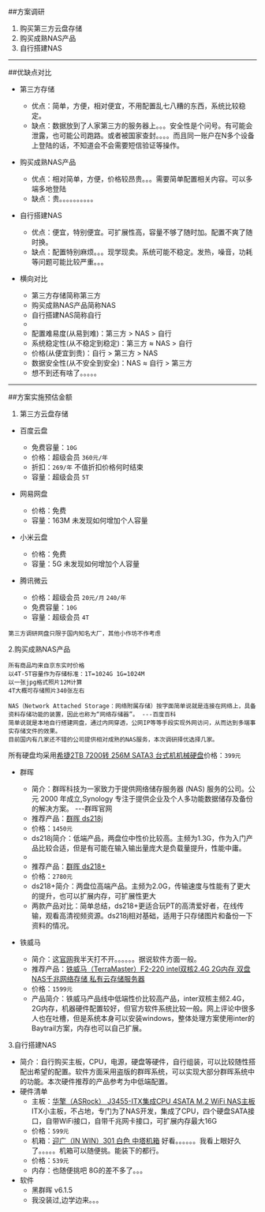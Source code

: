 ##方案调研
1. 购买第三方云盘存储
2. 购买成熟NAS产品
3. 自行搭建NAS

---

##优缺点对比

* 第三方存储
	* 优点：简单，方便，相对便宜，不用配置乱七八糟的东西，系统比较稳定。
	* 缺点：数据放到了人家第三方的服务器上。。。安全性是个问号。有可能会泄露，也可能公司跑路。或者被国家查封。。。。而且同一账户在N多个设备上登陆的话，不知道会不会需要短信验证等操作。

* 购买成熟NAS产品
	* 优点：相对简单，方便，价格较昂贵。。。需要简单配置相关内容。可以多端多地登陆
	* 缺点：贵。。。。。。。。。。

* 自行搭建NAS
	* 优点：便宜，特别便宜。可扩展性高，容量不够了随时加。配置不爽了随时换。
	* 缺点：配置特别麻烦。。。现学现卖。系统可能不稳定。发热，噪音，功耗等问题可能比较严重。。。

* 横向对比
	* 第三方存储简称第三方
	* 购买成熟NAS产品简称NAS
	* 自行搭建NAS简称自行
	* 
	* 配置难易度(从易到难)：第三方 > NAS > 自行
	* 系统稳定性(从不稳定到稳定)：第三方 ≈ NAS > 自行
	* 价格(从便宜到贵)：自行 > 第三方 > NAS
	* 数据安全性(从不安全到安全)：NAS ≈ 自行 > 第三方
	* 想不到还有啥了。。。。。
	
---

##方案实施预估金额


1. 第三方云盘存储

* 百度云盘
	* 免费容量：`10G`
	* 价格：超级会员 `360元/年`
	* 折扣：`269/年` 不值折扣价格何时结束
	* 容量：超级会员 `5T`

* 网易网盘
	* 价格：免费
	* 容量：163M  未发现如何增加个人容量

* 小米云盘
	* 价格：免费
	* 容量：5G  未发现如何增加个人容量

* 腾讯微云
	* 价格：超级会员 `20元/月` `240/年`
	* 免费容量：`10G`
	* 容量：超级会员 `4T`

~~~
第三方调研网盘只限于国内知名大厂，其他小作坊不作考虑
~~~

2.购买成熟NAS产品

~~~
所有商品均来自京东实时价格
以4T-5T容量作为存储标准：1T=1024G 1G=1024M
以一张jpg格式照片12M计算
4T大概可存储照片340张左右
~~~

~~~
NAS（Network Attached Storage：网络附属存储）按字面简单说就是连接在网络上，具备资料存储功能的装置，因此也称为“网络存储器”。 ---百度百科
简单说就是本地自行搭建网盘，通过内网穿透，公网IP等等手段实现外网访问，从而达到多端事实存储文件的效果。
目前国内有几家还不错的公司提供相对成熟的NAS服务，本次调研择优选择几家。
~~~
所有硬盘均采用[希捷2TB 7200转 256M SATA3 台式机机械硬盘](https://item.jd.com/6856662.html)价格：`399元`

* 群晖
	* 简介：群晖科技为一家致力于提供网络储存服务器 (NAS) 服务的公司。公元 2000 年成立,Synology 专注于提供企业及个人多功能数据储存及备份的解决方案。  ---群晖官网
	* 推荐产品：[群晖 ds218j](https://item.jd.com/5861024.html)
	* 价格：`1450元`
	* ds218j简介：低端产品，两盘位中性价比较高。主频为1.3G，作为入门产品比较合适，但是有可能在输入输出量庞大是负载量提升，性能中庸。
	* 
	* 推荐产品：[群晖 ds218+](https://item.jd.com/5113263.html)
	* 价格：`2780元`
	* ds218+简介：两盘位高端产品。主频为2.0G，传输速度与性能有了更大的提升，也可以扩展内存，可扩展性更大
	* 两款产品对比：简单总结，ds218+更适合玩PT的高清爱好者，在线传输，观看高清视频资源。ds218j相对基础，适用于只存储图片和备份一下资料的情况。

* 铁威马
	* 简介：这[官网](https://www.terra-master.com/)我半天打不开。。。。。。据说软件方面一般。
	* 推荐产品：[铁威马（TerraMaster）F2-220 intel双核2.4G 2G内存 双盘NAS千兆网络存储 私有云存储服务器](https://item.jd.com/2496010.html)
	* 价格：`1599元`
	* 产品简介：铁威马产品线中低端性价比较高产品，inter双核主频2.4G，2G内存，机器硬件配置较好，但官方软件系统比较一般。网上评论中很多人也在吐槽，但是系统本身可以安装windows，整体处理方案使用inter的Baytrail方案，内存也可以自己扩展。

3.自行搭建NAS

* 简介：自行购买主板，CPU，电源，硬盘等硬件，自行组装，可以比较随性搭配出希望的配置。软件方面采用盗版的群晖系统，可以实现大部分群晖系统中的功能。本次硬件推荐的产品参考为中低端配置。
* 硬件清单
	* 主板：[华擎（ASRock） J3455-ITX集成CPU 4SATA M.2 WiFi NAS主板](https://item.jd.com/26729108099.html) ITX小主板，不占地，专门为了NAS开发，集成了CPU，四个硬盘SATA接口，自带WiFi接口，自带千兆网卡接口，可扩展内存最大16G
	* 价格：`599元`
	* 机箱：[迎广（IN WIN）301 白色 中塔机箱](https://item.jd.com/3979097.html) 好看。。。。。。我看上眼好久了。。。。。机箱可以随便挑。能装下的都行。
	* 价格：`539元`
	* 内存：也随便挑吧  8G的差不多了。。。
* 软件
	* 黑群晖 v6.1.5
	* 我没装过,边学边来。。。

